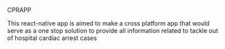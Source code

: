 CPRAPP

This react-native app is aimed to make a cross platform app that would serve as a one stop solution to provide all information related to tackle out of hospital cardiac arrest cases
